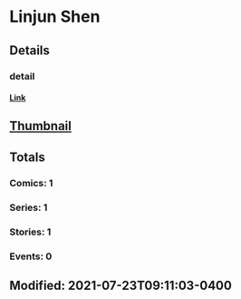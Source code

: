 # Linjun  Shen 
## Details
### detail
#### [Link](http://marvel.com/comics/creators/13806/prudence_shen?utm_campaign=apiRef&utm_source=225578a89fc76f3d20fbffda5d17a88d)
## [Thumbnail](http://i.annihil.us/u/prod/marvel/i/mg/b/40/image_not_available.jpg)
## Totals
### Comics: 1
### Series: 1
### Stories: 1
### Events: 0
## Modified: 2021-07-23T09:11:03-0400
